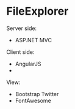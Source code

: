 # FileExplorer

Server side: 
* ASP.NET MVC

Client side:
* AngularJS
* 
View:
* Bootstrap Twitter
* FontAwesome 
